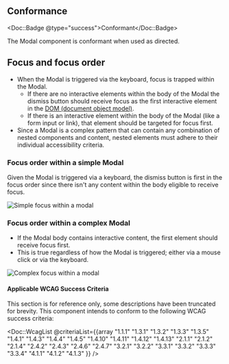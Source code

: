 ## Conformance

<Doc::Badge @type="success">Conformant</Doc::Badge>

The Modal component is conformant when used as directed.

## Focus and focus order

- When the Modal is triggered via the keyboard, focus is trapped within the Modal.
  - If there are no interactive elements within the body of the Modal the dismiss button should receive focus as the first interactive element in the [DOM (document object model)](https://developer.mozilla.org/en-US/docs/Web/API/Document_Object_Model/Introduction).
  - If there is an interactive element within the body of the Modal (like a form input or link), that element should be targeted for focus first.
- Since a Modal is a complex pattern that can contain any combination of nested components and content, nested elements must adhere to their individual accessibility criteria.

### Focus order within a simple Modal

Given the Modal is triggered via a keyboard, the dismiss button is first in the focus order since there isn't any content within the body eligible to receive focus.

![Simple focus within a modal](/assets/components/modal/modal-focus-order-simple.png)

### Focus order within a complex Modal

- If the Modal body contains interactive content, the first element should receive focus first.
- This is true regardless of how the Modal is triggered; either via a mouse click or via the keyboard.

![Complex focus within a modal](/assets/components/modal/modal-focus-order-complex.png)

#### Applicable WCAG Success Criteria

This section is for reference only, some descriptions have been truncated for brevity. This component intends to conform to the following WCAG success criteria:

<Doc::WcagList @criteriaList={{array "1.1.1" "1.3.1" "1.3.2" "1.3.3" "1.3.5" "1.4.1" "1.4.3" "1.4.4" "1.4.5" "1.4.10" "1.4.11" "1.4.12" "1.4.13" "2.1.1" "2.1.2" "2.1.4" "2.4.2" "2.4.3" "2.4.6" "2.4.7" "3.2.1" "3.2.2" "3.3.1" "3.3.2" "3.3.3" "3.3.4" "4.1.1" "4.1.2" "4.1.3" }} />
